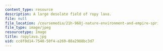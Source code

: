 ```yaml
---
content_type: resource
description: A large desolate field of ropy lava.
file: null
file_location: /coursemedia/21h-968j-nature-environment-and-empire-spring-2010/cc8f0d14754850f4a26988a2988bc3d7_ropylava.jpg
file_type: image/jpeg
resourcetype: Image
title: ropylava.jpg
uid: cc8f0d14-7548-50f4-a269-88a2988bc3d7
---
```

